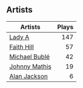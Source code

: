 ## Artists
Artists | Plays 
----- | -----: 
[Lady A](/artists/lady-a-33498) | 147
[Faith Hill](/artists/faith-hill-58019) | 57
[Michael Bublé](/artists/michael-buble-58319) | 42
[Johnny Mathis](/artists/johnny-mathis-14581) | 19
[Alan Jackson](/artists/alan-jackson-69978) | 6

